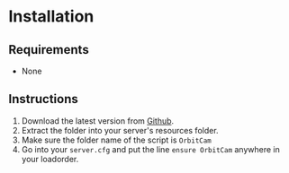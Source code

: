 # Installation

## Requirements

* None

## Instructions

1. Download the latest version from [Github](https://github.com/Kiminaze/OrbitCam/releases/latest).
2. Extract the folder into your server's resources folder.
3. Make sure the folder name of the script is `OrbitCam`
4. Go into your `server.cfg` and put the line `ensure OrbitCam` anywhere in your loadorder.
